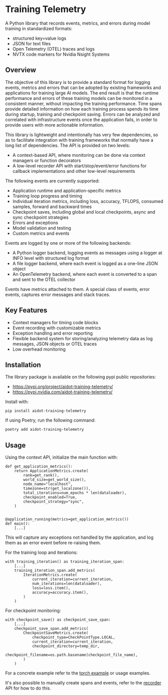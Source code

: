 # Training Telemetry

A Python library that records events, metrics, and errors during model training in standardized formats:

* structured key=value logs
* JSON for text files
* Open Telemetry (OTEL) traces and logs
* NVTX code markers for Nvidia Nsight Systems

## Overview

The objective of this library is to provide a standard format for logging events, metrics and errors that can be adopted by existing frameworks and applications for training large AI models. The end result is that the runtime performance and errors of these training models can be monitored in a consistent manner, without impacting the training performance. Time spans provide detailed information on how each training process spends its time during startup, training and checkpoint saving. Errors can be analyzed and correlated with infrastructure events once the application fails, in order to provide users with more actionable information.

This library is lightweight and intentionally has very few dependencies, so as to facilitate integration with training frameworks that normally have a long list of dependencies. The API is provided on two levels:

* A context-based API, where monitoring can be done via context managers or function decorators
* A low-level recorder API with start/stop/event/error functions for callback implementations and other low-level requirements

The following events are currently supported:

- Application runtime and application-specific metrics
- Training loop progress and timing
- Individual iteration metrics, including loss, accuracy, TFLOPS, consumed samples, forward and backward times
- Checkpoint saves, including global and local checkpoints, async and sync checkpoint strategies
- Errors and exceptions  
- Model validation and testing
- Custom metrics and events

Events are logged by one or more of the following backends:

* A Python logger backend, logging events as messages using a logger at INFO level with structured log format
* A file logger backend, where each event is logged as a one-line JSON object
* An OpenTelemetry backend, where each event is converted to a span and sent to the OTEL collector

Events have metrics attached to them. A special class of events, error events, captures error messages and stack traces.

## Key Features

- Context managers for timing code blocks
- Event recording with customizable metrics
- Exception handling and error reporting
- Flexible backend system for storing/analyzing telemetry data as log messages, JSON objects or OTEL traces
- Low overhead monitoring

## Installation

The library package is available on the following pypi public repositories:

* https://pypi.org/project/aidot-training-telemetry/
* https://pypi.nvidia.com/aidot-training-telemetry/

Install with:

```
pip install aidot-training-telemetry
```

If using Poetry, run the following command:

```bash
poetry add aidot-training-telemetry
```


## Usage

Using the context API, initialize the main function with:

```
def get_application_metrics():
    return ApplicationMetrics.create(
        rank=get_rank(),
        world_size=get_world_size(),
        node_name="localhost",
        timezone=str(get_localzone()),
        total_iterations=num_epochs * len(dataloader),
        checkpoint_enabled=True,
        checkpoint_strategy="sync",
    )


@application_running(metrics=get_application_metrics())
def main():
    [...]
```

This will capture any exceptions not handled by the application, and log them as an error event before re-raising them.

For the training loop and iterations:

```
with training_iteration() as training_iteration_span:
    [...]
    training_iteration_span.add_metrics(
        IterationMetrics.create(
            current_iteration=current_iteration,
            num_iterations=len(dataloader),
            loss=loss.item(),
            accuracy=accuracy.item(),
        )
    )
```

For checkpoint monitoring:

```
with checkpoint_save() as checkpoint_save_span:
    [...]
    checkpoint_save_span.add_metrics(
        CheckpointSaveMetrics.create(
            checkpoint_type=CheckPointType.LOCAL,
            current_iteration=current_iteration,
            checkpoint_directory=temp_dir,
            checkpoint_filename=os.path.basename(checkpoint_file_name),
        )
    )

```

For a concrete example refer to the [torch example](training_telemetry/torch/example.py) or usage examples.

It's also possible to manually create spans and events, refer to the [recorder](training_telemetry/recorder.py) API for how to do this.








